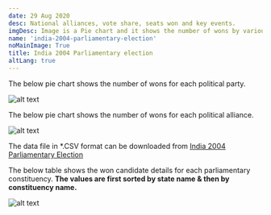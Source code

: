 ```yaml
---
date: 29 Aug 2020
desc: National alliances, vote share, seats won and key events.
imgDesc: Image is a Pie chart and it shows the number of wons by various alliances in the state.
name: 'india-2004-parliamentary-election'
noMainImage: True
title: India 2004 Parliamentary election
altLang: true
---
```

<div>
    <adsbygoogle />
</div>
<Adsense
          data-ad-client="ca-pub-3042269102042405"
          data-ad-slot="1234567890"
/>

The below pie chart shows the number of wons for each political party.  

<img src="/politics/india-2004-parliamentary-election/india-2004-election-1.png" alt="alt text" class="blogs_image">

The below pie chart shows the number of wons for each political alliance.  

<img src="/politics/india-2004-parliamentary-election/india-2004-election-2.png" alt="alt text" class="blogs_image">

The data file in \*.CSV format can be downloaded from [India 2004 Parliamentary Election](http://thedatatalks.in/datas/politics/india-2001-parliamentary-election.csv)

The below table shows the won candidate details for each parliamentary constituency.
**The values are first sorted by state name & then by constituency name.**

<img src="/politics/india-2004-parliamentary-election/india-2004-election-3.png" alt="alt text" class="blogs_image">


<style>

</style>